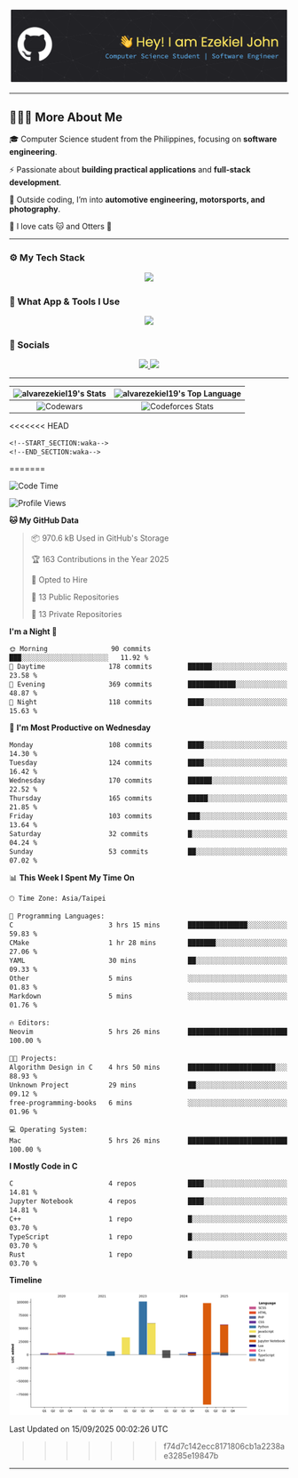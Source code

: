 [//]: <> (<div id="user-content-toc">)
[//]: <> (<ul align="center" style="list-style: none;">)
[//]: <> (<summary style="color: #FFD670;">)
[//]: <> (<h1>Hi 👋 I'm Ezekiel John</h1>)
[//]: <> (</summary>)
[//]: <> (</ul>)
[//]: <> (</div>)

![Header](./assets/github-header-banner.png)

[//]: <> (<p align="center">)
[//]: <> (<a href="https://git.io/typing-svg">)
[//]: <> (<img)
[//]: <> (src="https://readme-typing-svg.demolab.com?font=JetBrains+Mono&size=26&pause=1000&color=FFD670&repeat=false&width=920&height=72&lines=Computer+Science+Student+|+Software+Engineer+%7C+UI+Designer")
[//]: <> (alt="Typing SVG" />)
[//]: <> (</a>)
[//]: <> (</p>)

---

## 👨🏻‍💻 More About Me

🎓 Computer Science student from the Philippines, focusing on **software engineering**.

⚡ Passionate about **building practical applications** and **full-stack development**.

🚗 Outside coding, I’m into **automotive engineering, motorsports, and photography**.

🐾 I love cats 🐱 and Otters 🦦

---

### ⚙ My Tech Stack

<p align="center">
  <a href="https://skillicons.dev">
    <img src="https://skillicons.dev/icons?i=html,css,js,ts,npm,nodejs,scss,react,nextjs,svelte,tailwind,htmx,c,cpp,rust,lua,py,mysql,mongodb" />
  </a>
</p>

### 🧰 What App & Tools I Use

<p align="center">
  <a href="https://skillicons.dev">
    <img src="https://skillicons.dev/icons?i=apple,linux,git,github,githubactions,docker,cmake,neovim,vscode,figma,anaconda,md,notion,obsidian" />
  </a>
</p>

### 🔌 Socials

<p align="center">
  <a href="https://www.linkedin.com/in/ezekiel-john-alvar-306a09137/">
    <img src="https://skillicons.dev/icons?i=linkedin" />
  </a>
    
  <a href="https://www.instagram.com/zeee_991.2/">
    <img src="https://skillicons.dev/icons?i=instagram" />
  </a>
</p>

---

| ![alvarezekiel19's Stats](https://github-readme-stats.vercel.app/api?username=alvarezekiel19&theme=outrun&show_icons=true&hide_border=true&count_private=true) | ![alvarezekiel19's Top Language](https://github-readme-stats.vercel.app/api/top-langs/?username=alvarezekiel19&theme=outrun&show_icons=true&hide_border=true&layout=compact) |
| :------------------------------------------------------------------------------------------------------------------------------------------------------------: | :--------------------------------------------------------------------------------------------------------------------------------------------------------------------------: |
|                                       ![Codewars](https://github.r2v.ch/codewars?user=alvarezekiel19&top_languages=true)                                       |                              ![Codeforces Stats](https://codeforces-readme-stats.vercel.app/api/card?username=alvarezekiel19&theme=tokyonight)                               |

<<<<<<< HEAD
>

    <!--START_SECTION:waka-->
    <!--END_SECTION:waka-->
=======
<!--START_SECTION:waka-->
![Code Time](http://img.shields.io/badge/Code%20Time-9%20hrs%2021%20mins-blue)

![Profile Views](http://img.shields.io/badge/Profile%20Views-118-blue)

**🐱 My GitHub Data** 

> 📦 970.6 kB Used in GitHub's Storage 
 > 
> 🏆 163 Contributions in the Year 2025
 > 
> 💼 Opted to Hire
 > 
> 📜 13 Public Repositories 
 > 
> 🔑 13 Private Repositories 
 > 
**I'm a Night 🦉** 

```text
🌞 Morning                90 commits          ███░░░░░░░░░░░░░░░░░░░░░░   11.92 % 
🌆 Daytime                178 commits         ██████░░░░░░░░░░░░░░░░░░░   23.58 % 
🌃 Evening                369 commits         ████████████░░░░░░░░░░░░░   48.87 % 
🌙 Night                  118 commits         ████░░░░░░░░░░░░░░░░░░░░░   15.63 % 
```
📅 **I'm Most Productive on Wednesday** 

```text
Monday                   108 commits         ████░░░░░░░░░░░░░░░░░░░░░   14.30 % 
Tuesday                  124 commits         ████░░░░░░░░░░░░░░░░░░░░░   16.42 % 
Wednesday                170 commits         ██████░░░░░░░░░░░░░░░░░░░   22.52 % 
Thursday                 165 commits         █████░░░░░░░░░░░░░░░░░░░░   21.85 % 
Friday                   103 commits         ███░░░░░░░░░░░░░░░░░░░░░░   13.64 % 
Saturday                 32 commits          █░░░░░░░░░░░░░░░░░░░░░░░░   04.24 % 
Sunday                   53 commits          ██░░░░░░░░░░░░░░░░░░░░░░░   07.02 % 
```


📊 **This Week I Spent My Time On** 

```text
🕑︎ Time Zone: Asia/Taipei

💬 Programming Languages: 
C                        3 hrs 15 mins       ███████████████░░░░░░░░░░   59.83 % 
CMake                    1 hr 28 mins        ███████░░░░░░░░░░░░░░░░░░   27.06 % 
YAML                     30 mins             ██░░░░░░░░░░░░░░░░░░░░░░░   09.33 % 
Other                    5 mins              ░░░░░░░░░░░░░░░░░░░░░░░░░   01.83 % 
Markdown                 5 mins              ░░░░░░░░░░░░░░░░░░░░░░░░░   01.76 % 

🔥 Editors: 
Neovim                   5 hrs 26 mins       █████████████████████████   100.00 % 

🐱‍💻 Projects: 
Algorithm Design in C    4 hrs 50 mins       ██████████████████████░░░   88.93 % 
Unknown Project          29 mins             ██░░░░░░░░░░░░░░░░░░░░░░░   09.12 % 
free-programming-books   6 mins              ░░░░░░░░░░░░░░░░░░░░░░░░░   01.96 % 

💻 Operating System: 
Mac                      5 hrs 26 mins       █████████████████████████   100.00 % 
```

**I Mostly Code in C** 

```text
C                        4 repos             ████░░░░░░░░░░░░░░░░░░░░░   14.81 % 
Jupyter Notebook         4 repos             ████░░░░░░░░░░░░░░░░░░░░░   14.81 % 
C++                      1 repo              █░░░░░░░░░░░░░░░░░░░░░░░░   03.70 % 
TypeScript               1 repo              █░░░░░░░░░░░░░░░░░░░░░░░░   03.70 % 
Rust                     1 repo              █░░░░░░░░░░░░░░░░░░░░░░░░   03.70 % 
```



**Timeline**

![Lines of Code chart](https://raw.githubusercontent.com/alvarezekiel19/alvarezekiel19/main/assets/bar_graph.png)


 Last Updated on 15/09/2025 00:02:26 UTC
<!--END_SECTION:waka-->
>>>>>>> f74d7c142ecc8171806cb1a2238ae3285e19847b

---
